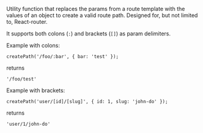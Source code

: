 Utility function that replaces the params from a route template with the values of an object to create a valid route path. Designed for, but not limited to, React-router.

It supports both colons (`:`) and brackets (`[]`) as param delimiters.

Example with colons:

```createPath('/foo/:bar', { bar: 'test' });```

returns

```'/foo/test'```

Example with brackets:

```createPath('user/[id]/[slug]', { id: 1, slug: 'john-do' });```

returns

```'user/1/john-do'```